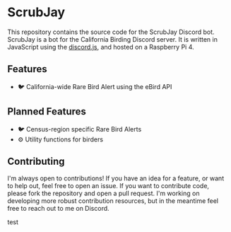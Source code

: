 # ScrubJay

This repository contains the source code for the ScrubJay Discord bot. ScrubJay is a bot for the
California Birding Discord server. It is written in JavaScript using the [discord.js](https://discord.js.org/#/),
and hosted on a Raspberry Pi 4.

## Features

- 🐦 California-wide Rare Bird Alert using the eBird API

## Planned Features

- 🐦 Census-region specific Rare Bird Alerts
- ⚙️ Utility functions for birders

## Contributing

I'm always open to contributions! If you have an idea for a feature, or want to help out, feel free to open an issue. If you want to contribute code, please fork the repository and open a pull request. I'm working on
developing more robust contribution resources, but in the meantime feel free to reach out to me on Discord.

test